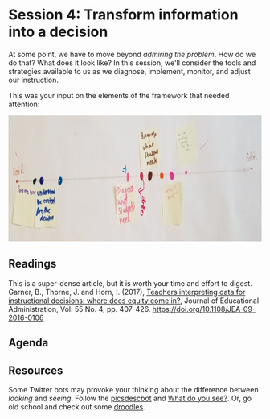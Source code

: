 # Session 4: Transform information into a decision #

At some point, we have to move beyond *admiring the problem*. How do we do that? What does it look like? In this session, we'll consider the tools and strategies available to us as we diagnose, implement, monitor, and adjust our instruction.

This was your input on the elements of the framework that needed attention:

<p align="center"> 
<img src="https://github.com/tlricherson/TESC_MIT_Data/blob/master/graphics/Transform%20information.jpg" height="250">
</p>

## Readings ##
This is a super-dense article, but it is worth your time and effort to digest. 
Garner, B., Thorne, J. and Horn, I. (2017), [Teachers interpreting data for instructional decisions: where does equity come in?](https://www.researchgate.net/profile/Brette_Garner/publication/316533903_Teachers_Interpreting_Data_for_Instructional_Decisions_Where_Does_Equity_Come_In/links/59e676a54585151e545cdf24/Teachers-Interpreting-Data-for-Instructional-Decisions-Where-Does-Equity-Come-In.pdf), Journal of Educational Administration, Vol. 55 No. 4, pp. 407-426. https://doi.org/10.1108/JEA-09-2016-0106 

## Agenda ##

## Resources ##
Some Twitter bots may provoke your thinking about the difference between *looking* and *seeing*. Follow the [picsdescbot](https://twitter.com/picdescbot) and [What do you see?](https://twitter.com/tinydotblot). Or, go old school and check out some [droodles](https://en.wikipedia.org/wiki/Droodles).

